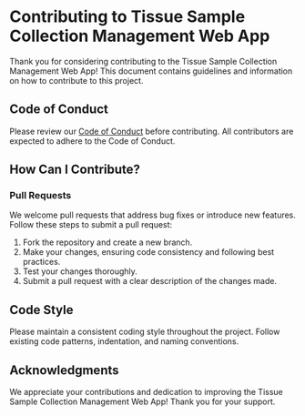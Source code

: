 # Contributing to Tissue Sample Collection Management Web App

Thank you for considering contributing to the Tissue Sample Collection Management Web App! This document contains guidelines and information on how to contribute to this project.

## Code of Conduct

Please review our [Code of Conduct](CODE_OF_CONDUCT.md) before contributing. All contributors are expected to adhere to the Code of Conduct.

## How Can I Contribute?

### Pull Requests

We welcome pull requests that address bug fixes or introduce new features. Follow these steps to submit a pull request:

1. Fork the repository and create a new branch.
2. Make your changes, ensuring code consistency and following best practices.
3. Test your changes thoroughly.
4. Submit a pull request with a clear description of the changes made.

## Code Style

Please maintain a consistent coding style throughout the project. Follow existing code patterns, indentation, and naming conventions.

## Acknowledgments

We appreciate your contributions and dedication to improving the Tissue Sample Collection Management Web App! Thank you for your support.

